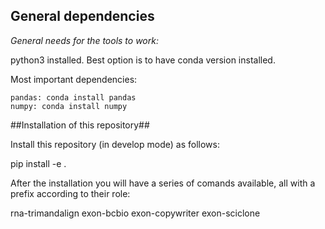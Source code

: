## General dependencies ##

*General needs for the tools to work:*

python3 installed. Best option is to have conda version installed.

Most important dependencies:

```
pandas: conda install pandas
numpy: conda install numpy

```

##Installation of this repository##

Install this repository (in develop mode) as follows:

pip install -e .

After the installation you will have a series of comands available, all with a prefix according to their role:

rna-trimandalign
exon-bcbio
exon-copywriter
exon-sciclone

